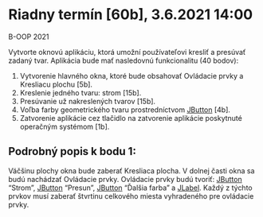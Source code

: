 # Riadny termín \[60b], 3.6.2021 14:00
B-OOP 2021

Vytvorte oknovú aplikáciu, ktorá umožní používateľovi kresliť a presúvať zadaný tvar. Aplikácia bude mať nasledovnú funkcionalitu (40 bodov):

1. Vytvorenie hlavného okna, ktoré bude obsahovať Ovládacie prvky a Kresliacu plochu \[5b].
2. Kreslenie jedného tvaru: strom \[15b].
3. Presúvanie už nakreslených tvarov \[15b].
4. Voľba farby geometrického tvaru prostredníctvom [JButton](https://docs.oracle.com/en/java/javase/11/docs/api/java.desktop/javax/swing/JButton.html) \[4b].
5. Zatvorenie aplikácie cez tlačidlo na zatvorenie aplikácie poskytnuté operačným systémom \[1b].

## Podrobný popis k bodu 1:

Väčšinu plochy okna bude zaberať Kresliaca plocha. V dolnej časti okna sa budú nachádzať Ovládacie
prvky. Ovládacie prvky budú tvoriť: [JButton](https://docs.oracle.com/en/java/javase/11/docs/api/java.desktop/javax/swing/JButton.html) “Strom”, [JButton](https://docs.oracle.com/en/java/javase/11/docs/api/java.desktop/javax/swing/JButton.html) “Presun”, [JButton](https://docs.oracle.com/en/java/javase/11/docs/api/java.desktop/javax/swing/JButton.html) “Ďalšia farba” a [JLabel](https://docs.oracle.com/en/java/javase/11/docs/api/java.desktop/javax/swing/JLabel.html). Každý z týchto prvkov musí zaberať štvrtinu celkového miesta vyhradeného pre ovládacie prvky.

